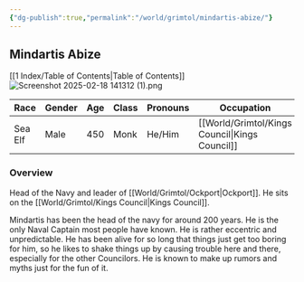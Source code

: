 ```yaml
---
{"dg-publish":true,"permalink":"/world/grimtol/mindartis-abize/"}
---
```


## Mindartis Abize
[[1 Index/Table of Contents\|Table of Contents]]
![Screenshot 2025-02-18 141312 (1).png](/img/user/Screenshot%202025-02-18%20141312%20(1).png)

| Race    | Gender | Age | Class | Pronouns | Occupation        | Alignment       | Languages       | God   |
| ------- | ------ | --- | ----- | -------- | ----------------- | --------------- | --------------- | ----- |
| Sea Elf | Male   | 450 | Monk  | He/Him   | [[World/Grimtol/Kings Council\|Kings Council]] | Chaotic Neutral | Common,  Elvish | Storm |
### Overview
Head of the Navy and leader of [[World/Grimtol/Ockport\|Ockport]]. He sits on the [[World/Grimtol/Kings Council\|Kings Council]]. 

Mindartis has been the head of the navy for around 200 years. He is the only Naval Captain most people have known. He is rather eccentric and unpredictable. He has been alive for so long that things just get too boring for him, so he likes to shake things up by causing trouble here and there, especially for the other Councilors. He is known to make up rumors and myths just for the fun of it. 